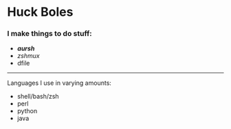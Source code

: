 # Huck Boles

### I make things to do stuff:
- ***aursh***
- *zshmux*
- dfile

---------
Languages I use in varying amounts:
- shell/bash/zsh
- perl
- python
- java




